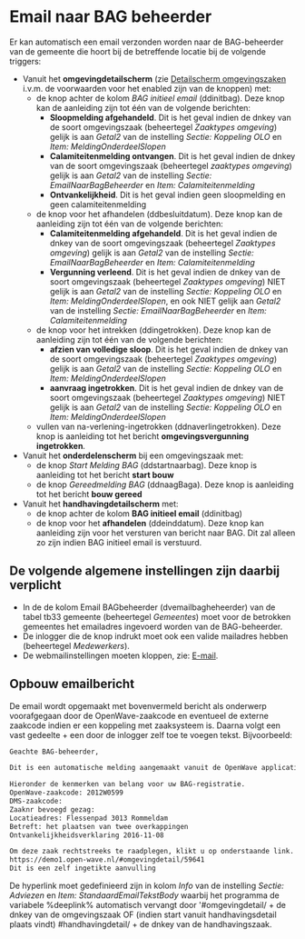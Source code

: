 # Email naar BAG beheerder

Er kan automatisch een email verzonden worden naar de BAG-beheerder van de gemeente die hoort bij de betreffende locatie bij de volgende triggers:

- Vanuit het **omgevingdetailscherm** (zie [Detailscherm omgevingszaken](/docs/probleemoplossing/portalen_en_moduleschermen/zaakportaal_omgeving/detailscherm_omgevingszaken.md) i.v.m. de voorwaarden voor het enabled zijn van de knoppen) met:
  - de knop achter de kolom _BAG initieel email_ (ddinitbag). Deze knop kan de aanleiding zijn tot één van de volgende berichten:
    - **Sloopmelding afgehandeld**. Dit is het geval indien de dnkey van de soort omgevingszaak (beheertegel _Zaaktypes omgeving_) gelijk is aan _Getal2_ van de instelling _Sectie: Koppeling OLO_ en _Item: MeldingOnderdeelSlopen_
    - **Calamiteitenmelding ontvangen**. Dit is het geval indien de dnkey van de soort omgevingszaak (beheertegel _zaaktypes omgeving_) gelijk is aan _Getal2_ van de instelling _Sectie: EmailNaarBagBeheerder_ en _Item: Calamiteitenmelding_
    - **Ontvankelijkheid**. Dit is het geval indien geen sloopmelding en geen calamiteitenmelding
  - de knop voor het afhandelen (ddbesluitdatum). Deze knop kan de aanleiding zijn tot één van de volgende berichten:
    - **Calamiteitenmelding afgehandeld**. Dit is het geval indien de dnkey van de soort omgevingszaak (beheertegel _Zaaktypes omgeving_) gelijk is aan _Getal2_ van de instelling _Sectie: EmailNaarBagBeheerder_ en _Item: Calamiteitenmelding_
    - **Vergunning verleend**. Dit is het geval indien de dnkey van de soort omgevingszaak (beheertegel _Zaaktypes omgeving_) NIET gelijk is aan _Getal2_ van de instelling _Sectie: Koppeling OLO_ en _Item: MeldingOnderdeelSlopen_, en ook NIET gelijk aan _Getal2_ van de instelling _Sectie: EmailNaarBagBeheerder_ en _Item: Calamiteitenmelding_
  - de knop voor het intrekken (ddingetrokken). Deze knop kan de aanleiding zijn tot één van de volgende berichten:
    - **afzien van volledige sloop**. Dit is het geval indien de dnkey van de soort omgevingszaak (beheertegel _Zaaktypes omgeving_) gelijk is aan _Getal2_ van de instelling _Sectie: Koppeling OLO_ en _Item: MeldingOnderdeelSlopen_
    - **aanvraag ingetrokken**. Dit is het geval indien de dnkey van de soort omgevingszaak (beheertegel _Zaaktypes omgeving_) NIET gelijk is aan _Getal2_ van de instelling _Sectie: Koppeling OLO_ en _Item: MeldingOnderdeelSlopen_
  - vullen van na-verlening-ingetrokken (ddnaverlingetrokken). Deze knop is aanleiding tot het bericht **omgevingsvergunning ingetrokken**.
- Vanuit het **onderdelenscherm** bij een omgevingszaak met:
  - de knop _Start Melding BAG_ (ddstartnaarbag). Deze knop is aanleiding tot het bericht **start bouw**
  - de knop _Gereedmelding BAG_ (ddnaagBaga). Deze knop is aanleiding tot het bericht **bouw gereed**
- Vanuit het **handhavingdetailscherm** met:
  - de knop achter de kolom **BAG initieel email** (ddinitbag)
  - de knop voor het **afhandelen** (ddeinddatum). Deze knop kan aanleiding zijn voor het versturen van bericht naar BAG. Dit zal alleen zo zijn indien BAG initieel email is verstuurd.

## De volgende algemene instellingen zijn daarbij verplicht

- In de de kolom Email BAGbeheerder (dvemailbagheheerder) van de tabel tb33 gemeente (beheertegel _Gemeentes_) moet voor de betrokken gemeentes het emailadres ingevoerd worden van de BAG-beheerder.
- De inlogger die de knop indrukt moet ook een valide mailadres hebben (beheertegel _Medewerkers_).
- De webmailinstellingen moeten kloppen, zie: [E-mail](/docs/instellen_inrichten/email.md).

## Opbouw emailbericht

De email wordt opgemaakt met bovenvermeld bericht als onderwerp voorafgegaan door de OpenWave-zaakcode en eventueel de externe zaakcode indien er een koppeling met zaaksysteem is. Daarna volgt een vast gedeelte + een door de inlogger zelf toe te voegen tekst.
Bijvoorbeeld:

```txt
Geachte BAG-beheerder,

Dit is een automatische melding aangemaakt vanuit de OpenWave applicatie.

Hieronder de kenmerken van belang voor uw BAG-registratie.
OpenWave-zaakcode: 2012W0599
DMS-zaakcode:
Zaaknr bevoegd gezag:
Locatieadres: Flessenpad 3013 Rommeldam
Betreft: het plaatsen van twee overkappingen
Ontvankelijkheidsverklaring 2016-11-08

Om deze zaak rechtstreeks te raadplegen, klikt u op onderstaande link.
https://demo1.open-wave.nl/#omgevingdetail/59641
Dit is een zelf ingetikte aanvulling
```

De hyperlink moet gedefinieerd zijn in kolom _Info_ van de instelling _Sectie: Adviezen_ en _Item: StandaardEmailTekstBody_ waarbij het programma de variabele %deeplink% automatisch vervangt door '#omgevingdetail/ + de dnkey van de omgevingszaak OF (indien start vanuit handhavingsdetail plaats vindt) #handhavingdetail/ + de dnkey van de handhavingszaak.

